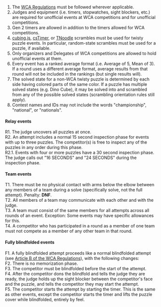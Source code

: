 1. The [WCA Regulations](https://www.worldcubeassociation.org/regulations/full/)
   must be followed wherever applicable.
2. Judges and equipment (i.e. timers, stopwatches, sight blockers, etc.) are
   required for unofficial events at WCA competitions and for unofficial
   competitions.
3. Gen 2 timers are allowed in addition to the timers allowed for WCA
   competitions.
4. [cubing.js](https://experiments.cubing.net/cubing.js/mark3/),
   [csTimer](https://cstimer.net/), or
   [TNoodle](https://www.worldcubeassociation.org/regulations/scrambles/)
   scrambles must be used for twisty puzzle events. In particular, random-state
   scrambles must be used for a puzzle, if available.
5. Only organizers and Delegates of WCA competitions are allowed to hold
   unofficial events at them.
6. Every event has a ranked average format (i.e. Average of 5, Mean of 3). If a
   round uses a different average format, average results from that round will
   not be included in the rankings (but single results will).
7. The solved state for a non-WCA twisty puzzle is determined by each side
   having colored parts of the same color. If a puzzle has multiple solved
   states (e.g. Dino Cube), it may be solved into and scrambled from any of the
   possible solved states (scrambling orientation rules still apply).
8. Contest names and IDs may not include the words "championship", "national",
   or "nationals".

#### Relay events

R1. The judge uncovers all puzzles at once.\
R2. An attempt includes a normal 15 second inspection phase for events with up to three puzzles. The competitor(s) is free to inspect any of the puzzles in
any order during this phase.\
  R2.1. Events with four or more puzzles have a 30 second inspection phase. The judge calls out "16 SECONDS" and "24 SECONDS" during the inspection phase.

#### Team events

T1. There must be no physical contact with arms below the elbow between any
members of a team during a solve (specifically solve, not the full attempt).
Penalty: **DNF**.\
T2. All members of a team may communicate with each other and with the judge.\
T3. A team must consist of the same members for all attempts across all rounds
of an event. Exception: Some events may have specific allowances for this.\
T4. A competitor who has participated in a round as a member of one team must
not compete as a member of any other team in that round.

#### Fully blindfolded events

F1. A fully blindfolded attempt proceeds like a normal blindfolded attempt (see
[Article B of the WCA Regulations](https://www.worldcubeassociation.org/regulations/full#article-B-blindfolded)),
with the following changes:\
F2. There is no memorization phase.\
F3. The competitor must be blindfolded before the start of the attempt.\
F4. After the competitor dons the blindfold and tells the judge they are ready,
the judge holds up the sight blocker between the competitor's face and the
puzzle, and tells the competitor they may start the attempt.\
F5. The competitor starts the attempt by starting the timer. This is the same as
other events, except the competitor starts the timer and lifts the puzzle cover
while blindfolded, entirely by feel.
